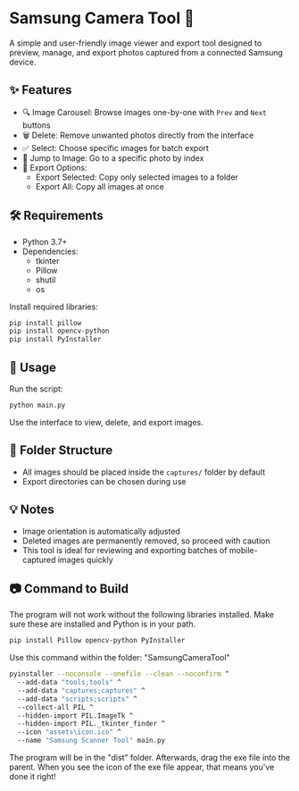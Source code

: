 # Samsung Camera Tool 📸

A simple and user-friendly image viewer and export tool designed to preview, manage, and export photos captured from a connected Samsung device.

## ✨ Features

- 🔍 Image Carousel: Browse images one-by-one with `Prev` and `Next` buttons  
- 🗑️ Delete: Remove unwanted photos directly from the interface  
- ✅ Select: Choose specific images for batch export  
- 🔢 Jump to Image: Go to a specific photo by index  
- 📂 Export Options:  
  - Export Selected: Copy only selected images to a folder  
  - Export All: Copy all images at once

## 🛠 Requirements

- Python 3.7+  
- Dependencies:  
  - tkinter  
  - Pillow  
  - shutil  
  - os  

Install required libraries:  
```bash
pip install pillow
pip install opencv-python
pip install PyInstaller
```

## 🚀 Usage

Run the script:
```bash
python main.py
```

Use the interface to view, delete, and export images.

## 📁 Folder Structure

- All images should be placed inside the `captures/` folder by default  
- Export directories can be chosen during use

## 💡 Notes

- Image orientation is automatically adjusted  
- Deleted images are permanently removed, so proceed with caution  
- This tool is ideal for reviewing and exporting batches of mobile-captured images quickly

## 📷 Command to Build
The program will not work without the following libraries installed. Make sure these are installed and Python is in your path.
```bash
pip install Pillow opencv-python PyInstaller
```
Use this command within the folder: "SamsungCameraTool"
``` bash
pyinstaller --noconsole --onefile --clean --noconfirm ^
  --add-data "tools;tools" ^
  --add-data "captures;captures" ^
  --add-data "scripts;scripts" ^
  --collect-all PIL ^
  --hidden-import PIL.ImageTk ^
  --hidden-import PIL._tkinter_finder ^
  --icon "assets\icon.ico" ^
  --name "Samsung Scanner Tool" main.py
```
The program will be in the "dist" folder. Afterwards, drag the exe file into the parent. When you see the icon of the exe file appear, that means you've done it right!
